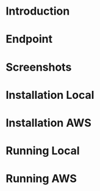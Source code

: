 # Introduction

# Endpoint

# Screenshots

# Installation Local

# Installation AWS

# Running Local

# Running AWS